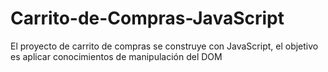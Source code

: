 # Carrito-de-Compras-JavaScript
El proyecto de carrito de compras se construye con JavaScript, el objetivo es aplicar conocimientos de manipulación del DOM
